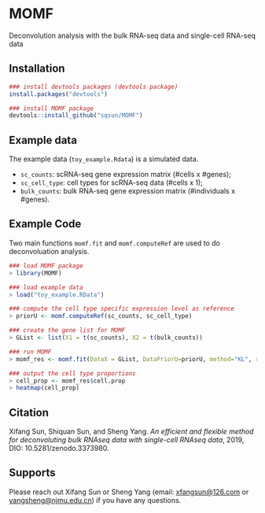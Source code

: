 # MOMF
Deconvolution analysis with the bulk RNA-seq data and single-cell RNA-seq data

## Installation
```R
### install devtools packages (devtools package)
install.packages("devtools")

### install MOMF package
devtools::install_github("sqsun/MOMF")
```

## Example data
The example data (`toy_example.Rdata`) is a simulated data.<br>
* `sc_counts`: scRNA-seq gene expression matrix (#cells x #genes); 
* `sc_cell_type`: cell types for scRNA-seq data (#cells x 1);
* `bulk_counts`: bulk RNA-seq gene expression matrix (#individuals x #genes). <br>

## Example Code
Two main functions `momf.fit` and `momf.computeRef` are used to do deconvoluation analysis.
```R
### load MOMF package
> library(MOMF)

### load example data
> load("toy_example.RData")

### compute the cell type specific expression level as reference
> priorU <- momf.computeRef(sc_counts, sc_cell_type)

### create the gene list for MOMF 
> GList <- list(X1 = t(sc_counts), X2 = t(bulk_counts))

### run MOMF
> momf_res <- momf.fit(DataX = GList, DataPriorU=priorU, method="KL", rho=2, num_iter=100)

### output the cell type proportions
> cell_prop <- momf_res$cell.prop
> heatmap(cell_prop)
```
## Citation
Xifang Sun, Shiquan Sun, and Sheng Yang. *An efficient and flexible method for deconvoluting bulk RNAseq data
with single-cell RNAseq data*, 2019, DIO: 10.5281/zenodo.3373980. 

## Supports
Please reach out Xifang Sun or Sheng Yang (email: xfangsun@126.com or yangsheng@njmu.edu.cn) if you have any questions.
